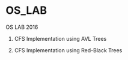 # OS_LAB

OS LAB 2016

1) CFS Implementation using AVL Trees

2) CFS Implementation using Red-Black Trees
